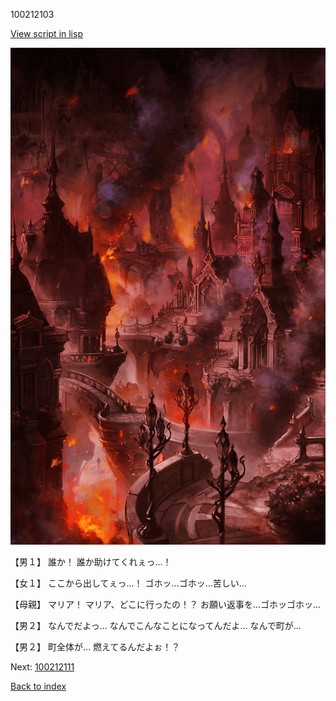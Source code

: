 100212103

[View script in lisp](../scripts/100212103.txt)

![imperial_city_destroyed.png](../images/backgrounds/imperial_city_destroyed.png)

【男１】
誰か！
誰か助けてくれぇっ…！

【女１】
ここから出してぇっ…！
ゴホッ…ゴホッ…苦しい…

【母親】
マリア！
マリア、どこに行ったの！？
お願い返事を…ゴホッゴホッ…

【男２】
なんでだよっ…
なんでこんなことになってんだよ…
なんで町が…

【男２】
町全体が…
燃えてるんだよぉ！？

Next: [100212111](100212111.md)

[Back to index](index.md)
